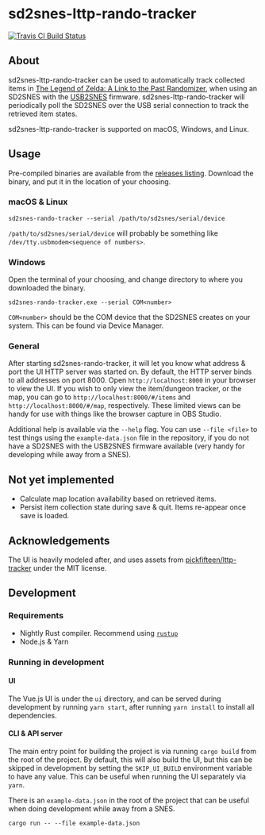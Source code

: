 # sd2snes-lttp-rando-tracker

[![Travis CI Build Status](https://travis-ci.com/Technosorcery/sd2snes-lttp-rando-tracker.svg?branch=master)](https://travis-ci.com/Technosorcery/sd2snes-lttp-rando-tracker)

## About

sd2snes-lttp-rando-tracker can be used to automatically track collected items in
[The Legend of Zelda: A Link to the Past Randomizer](http://alttpr.com), when
using an SD2SNES with the [USB2SNES](https://github.com/RedGuyyyy/sd2snes/releases)
firmware. sd2snes-lttp-rando-tracker will periodically poll the SD2SNES over the
USB serial connection to track the retrieved item states.

sd2snes-lttp-rando-tracker is supported on macOS, Windows, and Linux.

## Usage

Pre-compiled binaries are available from the [releases listing](https://github.com/jhelwig/sd2snes-lttp-rando-tracker/releases). Download the
binary, and put it in the location of your choosing.

### macOS & Linux

```Shell
sd2snes-rando-tracker --serial /path/to/sd2snes/serial/device
```

`/path/to/sd2snes/serial/device` will probably be something like `/dev/tty.usbmodem<sequence of numbers>`.

### Windows

Open the terminal of your choosing, and change directory to where you downloaded
the binary.

```Shell
sd2snes-rando-tracker.exe --serial COM<number>
```

`COM<number>` should be the COM device that the SD2SNES creates on your system.
This can be found via Device Manager.

### General

After starting sd2snes-rando-tracker, it will let you know what address & port
the UI HTTP server was started on. By default, the HTTP server binds to all
addresses on port 8000. Open `http://localhost:8000` in your browser to view the
UI. If you wish to only view the item/dungeon tracker, or the map, you can go to
`http://localhost:8000/#/items` and `http://localhost:8000/#/map`, respectively.
These limited views can be handy for use with things like the browser capture in
OBS Studio.

Additional help is available via the `--help` flag. You can use `--file <file>`
to test things using the `example-data.json` file in the repository, if you do
not have a SD2SNES with the USB2SNES firmware available (very handy for
developing while away from a SNES).

## Not yet implemented

* Calculate map location availability based on retrieved items.
* Persist item collection state during save & quit. Items re-appear once save is
  loaded.

## Acknowledgements

The UI is heavily modeled after, and uses assets from [pickfifteen/lttp-tracker](https://github.com/pickfifteen/lttp-tracker/) under the MIT license.

## Development

### Requirements

* Nightly Rust compiler. Recommend using [`rustup`](https://rustup.rs/)
* Node.js & Yarn

### Running in development

#### UI

The Vue.js UI is under the `ui` directory, and can be served during development
by running `yarn start`, after running `yarn install` to install all
dependencies.

#### CLI & API server

The main entry point for building the project is via running `cargo build` from
the root of the project. By default, this will also build the UI, but this can
be skipped in development by setting the `SKIP_UI_BUILD` environment variable to
have any value. This can be useful when running the UI separately via `yarn`.

There is an `example-data.json` in the root of the project that can be useful
when doing development while away from a SNES.

```Shell
cargo run -- --file example-data.json
```
